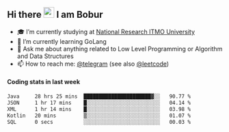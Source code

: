 ## Hi there <img src="https://media.giphy.com/media/hvRJCLFzcasrR4ia7z/giphy.gif" width="25px" height="25px"> I am Bobur

- :mortar_board: I’m currently studying at [National Research ITMO University](https://itmo.ru/)
- :seedling: I’m currently learning GoLang
- :speech_balloon: Ask me about anything related to Low Level Programming or Algorithm and Data Structures
- :mailbox: How to reach me: [@telegram](https://t.me/octoant) (see also [@leetcode](https://leetcode.com/octoant/))    

#### Coding stats in last week

<!--START_SECTION:waka-->

```txt
Java     28 hrs 25 mins  ██████████████████████▓░░   90.77 %
JSON     1 hr 17 mins    █░░░░░░░░░░░░░░░░░░░░░░░░   04.14 %
XML      1 hr 14 mins    █░░░░░░░░░░░░░░░░░░░░░░░░   03.98 %
Kotlin   20 mins         ▒░░░░░░░░░░░░░░░░░░░░░░░░   01.07 %
SQL      0 secs          ░░░░░░░░░░░░░░░░░░░░░░░░░   00.03 %
```

<!--END_SECTION:waka-->
